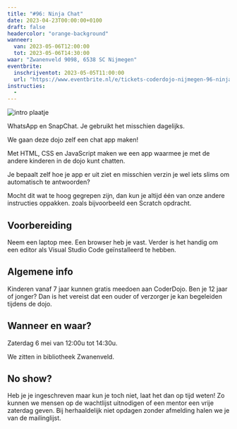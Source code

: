```yaml
---
title: "#96: Ninja Chat"
date: 2023-04-23T00:00:00+0100
draft: false
headercolor: "orange-background"
wanneer: 
  van: 2023-05-06T12:00:00
  tot: 2023-05-06T14:30:00
waar: "Zwanenveld 9098, 6538 SC Nijmegen"
eventbrite:
  inschrijventot: 2023-05-05T11:00:00
  url: "https://www.eventbrite.nl/e/tickets-coderdojo-nijmegen-96-ninja-chat-623186596887"
instructies:
  - 
---
```


![intro plaatje](https://img.evbuc.com/https%3A%2F%2Fcdn.evbuc.com%2Fimages%2F498904209%2F187233351803%2F1%2Foriginal.20230423-114403?h=200&w=450&auto=format%2Ccompress&q=75&sharp=10&rect=0%2C0%2C480%2C240&s=37b0cd00ffdbb8747ca74601f4489ab5)



WhatsApp en SnapChat. Je gebruikt het misschien dagelijks.

<!--more-->



We gaan deze dojo zelf een chat app maken!

Met HTML, CSS en JavaScript maken we een app waarmee je met de andere kinderen in de dojo kunt chatten.

Je bepaalt zelf hoe je app er uit ziet en misschien verzin je wel iets slims om automatisch te antwoorden?

Mocht dit wat te hoog gegrepen zijn, dan kun je altijd één van onze andere instructies oppakken. zoals bijvoorbeeld een Scratch opdracht.
## Voorbereiding

Neem een laptop mee. Een browser heb je vast. Verder is het handig om een editor als Visual Studio Code geïnstalleerd te hebben.
## Algemene info

Kinderen vanaf 7 jaar kunnen gratis meedoen aan CoderDojo. Ben je 12 jaar of jonger? Dan is het vereist dat een ouder of verzorger je kan begeleiden tijdens de dojo.
## <strong>Wanneer en waar?</strong>

Zaterdag 6 mei van 12:00u tot 14:30u.

We zitten in bibliotheek Zwanenveld.
## <strong>No show?</strong>

Heb je je ingeschreven maar kun je toch niet, laat het dan op tijd weten! Zo kunnen we mensen op de wachtlijst uitnodigen of een mentor een vrije zaterdag geven. Bij herhaaldelijk niet opdagen zonder afmelding halen we je van de mailinglijst.
